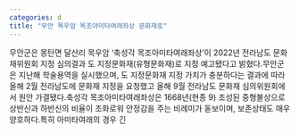 ```yaml
---
categories: d
title: "무안 목우암 목조아미타여래좌상 문화재로"
---
```

무안군은 몽탄면 달산리 목우암 ‘축성각 목조아미타여래좌상’이 2022년 전라남도 문화재위원회 지정 심의결과 도 지정문화재(유형문화재)로 지정 예고됐다고 밝혔다.무안군은 지난해 학술용역을 실시했으며, 도 지정문화재 지정 가치가 충분하다는 결과에 따라 올해 2월 전라남도에 문화재 지정을 요청했고 올해 9월 전라남도 문화재 심의위원회에서 원안 가결됐다.축성각 목조아미타여래좌상은 1668년(현종 9) 조성된 중형불상으로 상반신과 하반신의 비율이 조화로워 안정감을 주는 비례미가 돋보이며, 보존상태도 매우 양호하다.특히 아미타여래의 경우 긴